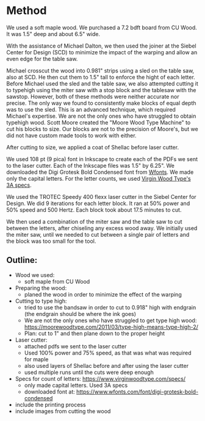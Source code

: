 # Method

We used a soft maple wood. We purchased a 7.2 bdft board from CU Wood. It was 1.5" deep and about 6.5" wide.

With the assistance of Michael Dalton, we then used the joiner at the Siebel Center for Design (SCD) to minimize the impact of the warping and allow an even edge for the table saw.

Michael crosscut the wood into 0.981" strips using a sled on the table saw, also at SCD. He then cut them to 1.5" tall to enforce the hight of each letter. Before Michael used the sled and the table saw, we also attempted cutting it to typehigh using the miter saw with a stop block and the tablesaw with the sawstop. However, both of these methods were neither accurate nor precise. The only way we found to consistently make blocks of equal depth was to use the sled. This is an advanced technique, which required Michael's expertise. We are not the only ones who have struggled to obtain typehigh wood. Scott Moore created the "Moore Wood Type Machine" to cut his blocks to size. Our blocks are not to the precision of Moore's, but we did not have custom made tools to work with either.

After cutting to size, we applied a coat of Shellac before laser cutter.

We used 108 pt (9 pica) font in Inkscape to create each of the PDFs we sent to the laser cutter. Each of the Inkscape files was 1.5" by 6.25". We downloaded the Digi Grotesk Bold Condensed font from [Wfonts](https://www.wfonts.com/font/digi-grotesk-bold-condensed). We made only the capital letters. For the letter counts, we used [Virgin Wood Type's 3A specs](https://www.virginwoodtype.com/specs/).

We used the TROTEC Speedy 400 flexx laser cutter in the Siebel Center for Design. We did 9 iterations for each letter block. It ran at 50% power and 50% speed and 500 Hertz. Each block took about 17.5 minutes to cut.

We then used a combination of the miter saw and the table saw to cut between the letters, after chiseling any excess wood away. We initially used the miter saw, until we needed to cut between a single pair of letters and the block was too small for the tool.

## Outline:

- Wood we used:
    - soft maple from CU Wood
- Preparing the wood:
    - planed the wood in order to minimize the effect of the warping
- Cutting to type high:
    - tried to use the bandsaw in order to cut to 0.918" high with endgrain (the endgrain should be where the ink goes)
    - We are not the only ones who have struggled to get type high wood: https://moorewoodtype.com/2011/03/type-high-means-type-high-2/
    - Plan: cut to 1" and then plane down to the proper height
- Laser cutter:
    - attached pdfs we sent to the laser cutter
    - Used 100% power and 75% speed, as that was what was required for maple
    - also used layers of Shellac before and after using the laser cutter
    - used multiple runs until the cuts were deep enough
- Specs for count of letters: https://www.virginwoodtype.com/specs/
    - only made capital letters. Used 3A specs
    - downloaded font at: https://www.wfonts.com/font/digi-grotesk-bold-condensed
- include the printing process
- include images from cutting the wood

